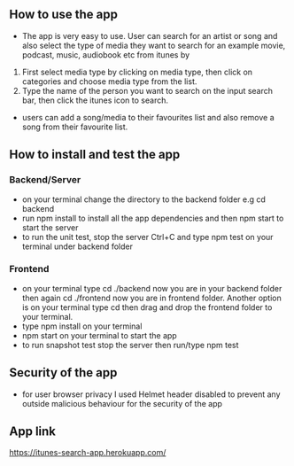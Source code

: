 ## How to use the app
* The app is very easy to use. User can search for an artist or song and also select the type of media they want to search for an example movie, podcast, music, audiobook etc from itunes by 
1. First select media type by clicking on media type, then click on categories and choose media type from the list.
2. Type the name of the person you want to search on the input search bar, then click the itunes icon to search.
* users can add a song/media to their favourites list and also remove a song from their favourite list.  

## How to install and test the app
### Backend/Server
* on your terminal change the directory to the backend folder e.g cd backend
* run npm install to install all the app dependencies and then npm start to start the server
* to run the unit test, stop the server Ctrl+C and type npm test on your terminal under backend folder

### Frontend
* on your terminal type cd ./backend now you are in your backend folder then again cd ./frontend now you are in frontend folder. Another option is on your terminal type cd then drag and drop the frontend folder to your terminal.
* type npm install on your terminal
* npm start on your terminal to start the app
* to run snapshot test stop the server then run/type npm test

## Security of the app
* for user browser privacy I used Helmet header disabled to prevent any outside malicious behaviour for the security of the app

## App link
https://itunes-search-app.herokuapp.com/

